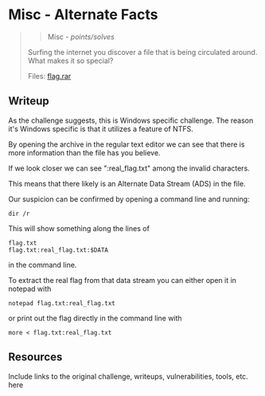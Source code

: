 # Misc - Alternate Facts

> > Misc - *points/solves*
>
> Surfing the internet you discover a file that is being circulated around. What makes it so special?
>
> Files: [flag.rar](../src/flag.rar)

## Writeup

As the challenge suggests, this is Windows specific challenge. The reason it's Windows specific is that it utilizes a feature of NTFS.

By opening the archive in the regular text editor we can see that there is more information than the file has you believe.

If we look closer we can see ":real_flag.txt" among the invalid characters.

This means that there likely is an Alternate Data Stream (ADS) in the file.

Our suspicion can be confirmed by opening a command line and running:

```
dir /r
```

This will show something along the lines of 

```
flag.txt
flag.txt:real_flag.txt:$DATA
```

in the command line.

To extract the real flag from that data stream you can either open it in notepad with

```
notepad flag.txt:real_flag.txt
```

or print out the flag directly in the command line with

```
more < flag.txt:real_flag.txt
```

## Resources

Include links to the original challenge, writeups, vulnerabilities, tools, etc. here
